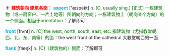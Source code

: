 ☀ <font color="red">**建筑朝向 建筑各面：**</font>
<font color="sky blue">**aspect**</font> ['æspekt] 
<font color="rgb(227, 108, 9)">n. [C, usually sing.] [正式] 一栋建筑物（或一扇窗户、一片土地等）所朝向的方向；一栋建筑物上（朝向某个方向）的一个侧面。相当于orientation：</font>了解即可

<font color="sky blue">**front**</font> [frʌnt] 
<font color="rgb(227, 108, 9)">n. [C] the west, north, south, east, etc. 指建筑物（尤指教堂朝西、北、东、南等）的面：</font>the west front of the cathedral 大教堂朝西的一面
           
<font color="sky blue">**flank**</font> [flæŋk]
<font color="rgb(227, 108, 9)">n. [C]（建筑物的）侧面：</font>了解即可
